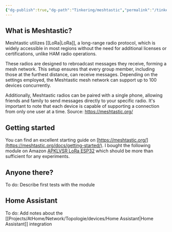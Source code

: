 ```yaml
---
{"dg-publish":true,"dg-path":"Tinkering/meshtastic","permalink":"/tinkering/meshtastic/","tags":["notes/fern"],"noteIcon":"fern","created":"2024-07-15 10:46","updated":"2024-07-15 13:06"}
---
```


## What is Meshtastic?
Meshtastic utilizes [[LoRa\|LoRa]], a long-range radio protocol, which is widely accessible in most regions without the need for additional licenses or certifications, unlike HAM radio operations.

These radios are designed to rebroadcast messages they receive, forming a mesh network. This setup ensures that every group member, including those at the furthest distance, can receive messages. Depending on the settings employed, the Meshtastic mesh network can support up to 100 devices concurrently.

Additionally, Meshtastic radios can be paired with a single phone, allowing friends and family to send messages directly to your specific radio. It's important to note that each device is capable of supporting a connection from only one user at a time.
Source: https://meshtastic.org/

## Getting started
You can find an excellent starting guide on [https://meshtastic.org/](https://meshtastic.org/docs/getting-started/). I bought the following module on Amazon [APKLVSR LoRa ESP32](https://amzn.to/4bDLea9) which should be more than sufficient for any experiments.

## Anyone there?
To do: Describe first tests with the module

## Home Assistant
To do: Add notes about the [[Projects/AtHome/Network/Topologie/devices/Home Assistant\|Home Assistant]] integration